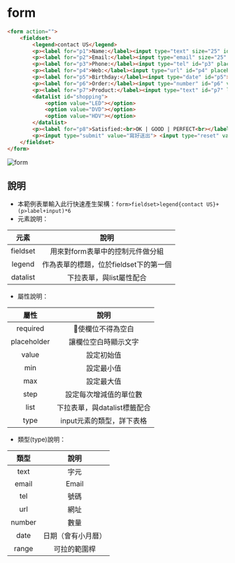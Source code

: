 # form

```html
<form action="">
    <fieldset>
        <legend>contact US</legend>
        <p><label for="p1">Name:</label><input type="text" size="25" id="p1" placeholder="請輸入正確姓名 必填欄位" required></p>
        <p><label for="p2">Email:</label><input type="email" size="25" id="p2" placeholder="請輸入正確格式的電子郵件" required></p>
        <p><label for="p3">Phone:</label><input type="tel" id="p3" placeholder="請輸入行動電話"></p>
        <p><label for="p4">Web:</label><input type="url" id="p4" placeholder="請輸入您的網站網址"></p>
        <p><label for="p5">Birthday:</label><input type="date" id="p5"></p>
        <p><label for="p6">Order:</label><input type="number" id="p6" value="1" min="1" max="10" step="1"></p>
        <p><label for="p7">Product:</label><input type="text" id="p7" list="shopping"></p>
        <datalist id="shopping">
            <option value="LED"></option>
            <option value="DVD"></option>
            <option value="HDV"></option>
        </datalist>
        <p><label for="p8">Satisfied:<br>OK | GOOD | PERFECT<br></label><input type="range" id="p8" min="1" max="3" step="1"></p>
        <p><input type="submit" value="寫好送出"> <input type="reset" value="清除重填"></p>
    </fieldset>
</form>
```

![form](/images/2020-10-20-12-50-55%20%281%29.png)

## 說明

* 本範例表單輸入此行快速產生架構：`form>fieldset>legend{contact US}+(p>label+input)*6`
* 元素說明：

| 元素 | 說明 |
| :---: | :---: |
| fieldset | 用來對form表單中的控制元件做分組 |
| legend | 作為表單的標題，位於fieldset下的第一個 |
| datalist | 下拉表單，與list屬性配合 |

* 屬性說明：

| 屬性 | 說明 |
| :---: | :---: |
| required | 使欄位不得為空白 |
| placeholder | 讓欄位空白時顯示文字 |
| value | 設定初始值 |
| min | 設定最小值 |
| max | 設定最大值 |
| step | 設定每次增減值的單位數 |
| list | 下拉表單，與datalist標籤配合 |
| type | input元素的類型，詳下表格 |

* 類型\(type\)說明：

| 類型 | 說明 |
| :---: | :---: |
| text | 字元 |
| email | Email |
| tel | 號碼 |
| url | 網址 |
| number | 數量 |
| date | 日期（會有小月曆） |
| range | 可拉的範圍桿 |

